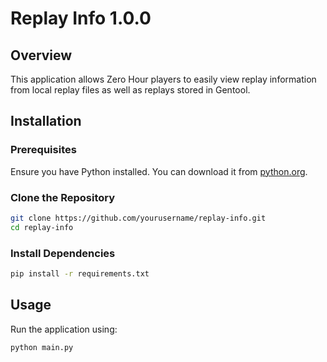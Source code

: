 # Replay Info 1.0.0

## Overview
This application allows Zero Hour players to easily view replay information from local replay files as well as replays stored in Gentool.

## Installation

### Prerequisites
Ensure you have Python installed. You can download it from [python.org](https://www.python.org/downloads/).

### Clone the Repository
```sh
git clone https://github.com/yourusername/replay-info.git
cd replay-info
```

### Install Dependencies
```sh
pip install -r requirements.txt
```

## Usage
Run the application using:
```sh
python main.py
```
